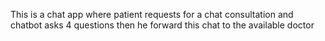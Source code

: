 This is a chat app where patient requests for a chat consultation and chatbot asks 4 questions 
then he forward this chat to the available doctor